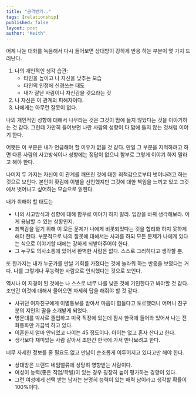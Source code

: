 ```yaml
---
title: "공격받기.."
tags: [relationship]
published: false
layout: post
author: "Keith"
---
```


어제 나눈 대화를 녹음해서 다시 들어보면 상대방이 강하게 반응 하는 부분이 몇 가지 드러난다.

1. 나의 개인적인 생각 습관: 
   - 타인을 높이고 나 자신을 낮추는 모습
   - 타인의 인정에 신경쓰는 태도
   - 내가 잘난 사람이니 자신감을 갖으라는 것
1. 나 자신은 이 관계의 피해자이다.
1. 나에게는 아무런 잘못이 없다.

나의 개인적인 성향에 대해서 나무라는 것은 그것이 맘에 들지 않았다는 것을 이야기하는 것 같다. 그런데 가만히 들어보면 나란 사람의 성향이 다 맘에 들지 않는 것처럼 이야기 한다. 

어쨋든 이 부분은 내가 언급해야 할 이유가 없을 것 같다. 만일 그 부분을 지적하려고 하면 다른 사람의 사고방식이나 성향에는 정답이 없으니 함부로 그렇게 이야기 하지 말라고 해야 한다.

나머지 두 가지는 자신이 이 관계를 깨뜨린 것에 대한 죄책감으로부터 벗어나려고 하는 것으로 보인다. 본인이 홧김에 이별을 선언했지만 그것에 대한 책임을 느끼고 있고 그것에서 벗어나고 싶어하는 모습으로 읽힌다.

내가 취해야 할 태도는
- 나의 사고방식과 성향에 대해 함부로 이야기 하지 말라. 입장을 바꿔 생각해보라. 이게 용납할 수 있는 상황인지.
- 죄책감을 덜기 위해 이 모든 문제가 나에게 비롯되었다는 것을 합리화 하지 못하게 해야 한다. 부분적으로 나의 잘못에 대해서는 사과를 하되 모든 문제가 나에게 있다는 식으로 이야기할 때에는 강하게 되받아주어야 한다.
- 그 누구도 의사소통에 있어서 완벽한 사람은 없다. 스스로 그러하다고 생각할 뿐.

또 한가지는 내가 누군가를 만날 기회를 가졌다는 것에 놀라워 하는 반응을 보였다는 거다. 나를 그렇게나 무능력한 사람으로 인식했다는 것으로 보인다.

역시나 이 지경이 된 것에는 나 스스로 너무 나를 낮춘 것에 기인한다고 봐야할 것 같다. 조만간 이것에 대해서 물어오면 자세히 답을 해줘야 할 것 같다.

- 사귀던 여자친구에게 이별통보를 받아서 마음이 힘들다고 토로했더니 어머니 친구분의 지인의 딸을 소개받게 되었다.
- 명문대를 박사로 졸업하고 미국 직장에 있는데 잠시 한국에 들어와 있어서 나는 전화통화만 가끔씩 하고 있다.
- 이혼한지 얼마 안되었고 나이는 45 정도이다. 아이는 없고 혼자 산다고 한다.
- 생각보다 재미있는 사람 같아서 조만간 한국에 가서 만나보려고 한다.

너무 자세한 정보를 줄 필요도 없고 만남이 순조롭게 이루어지고 있다고만 해야 한다. 

- 상대방은 브랜드 네임밸류에 상당히 영향받는 사람이다.
- 여성이 능력(좋은 직업/학벌)이 있는 경우 굉장히 높이 평가하는 경향이 있다. 
- 그런 여성에게 선택 받는 남자는 분명히 능력이 있는 매력 남이라고 생각할 확률이 100%이다.

